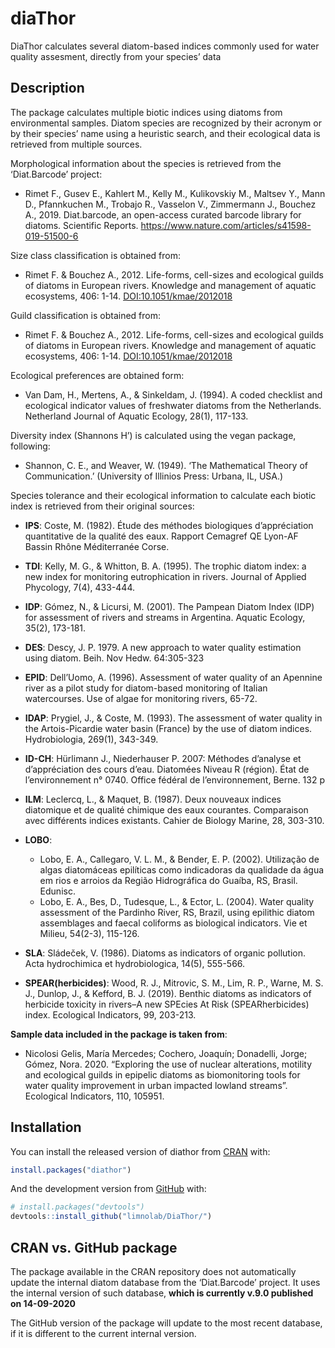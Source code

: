
<!-- README.md is generated from README.Rmd. Please edit that file -->

# diaThor

<!-- badges: start -->

<!-- badges: end -->

DiaThor calculates several diatom-based indices commonly used for water
quality assesment, directly from your species’ data

## Description

The package calculates multiple biotic indices using diatoms from
environmental samples. Diatom species are recognized by their acronym or
by their species’ name using a heuristic search, and their ecological
data is retrieved from multiple sources.

Morphological information about the species is retrieved from the
‘Diat.Barcode’ project:

  - Rimet F., Gusev E., Kahlert M., Kelly M., Kulikovskiy M., Maltsev
    Y., Mann D., Pfannkuchen M., Trobajo R., Vasselon V., Zimmermann J.,
    Bouchez A., 2019. Diat.barcode, an open-access curated barcode
    library for diatoms. Scientific Reports.
    <https://www.nature.com/articles/s41598-019-51500-6>

Size class classification is obtained from:

  - Rimet F. & Bouchez A., 2012. Life-forms, cell-sizes and ecological
    guilds of diatoms in European rivers. Knowledge and management of
    aquatic ecosystems, 406: 1-14. <DOI:10.1051/kmae/2012018>

Guild classification is obtained from:

  - Rimet F. & Bouchez A., 2012. Life-forms, cell-sizes and ecological
    guilds of diatoms in European rivers. Knowledge and management of
    aquatic ecosystems, 406: 1-14. <DOI:10.1051/kmae/2012018>

Ecological preferences are obtained form:

  - Van Dam, H., Mertens, A., & Sinkeldam, J. (1994). A coded checklist
    and ecological indicator values of freshwater diatoms from the
    Netherlands. Netherland Journal of Aquatic Ecology, 28(1), 117-133.

Diversity index (Shannons H’) is calculated using the vegan package,
following:

  - Shannon, C. E., and Weaver, W. (1949). ‘The Mathematical Theory of
    Communication.’ (University of Illinios Press: Urbana, IL, USA.)

Species tolerance and their ecological information to calculate each
biotic index is retrieved from their original sources:

  - **IPS**: Coste, M. (1982). Étude des méthodes biologiques
    d’appréciation quantitative de la qualité des eaux. Rapport
    Cemagref QE Lyon-AF Bassin Rhône Méditerranée Corse.

  - **TDI**: Kelly, M. G., & Whitton, B. A. (1995). The trophic diatom
    index: a new index for monitoring eutrophication in rivers. Journal
    of Applied Phycology, 7(4), 433-444.

  - **IDP**: Gómez, N., & Licursi, M. (2001). The Pampean Diatom Index
    (IDP) for assessment of rivers and streams in Argentina. Aquatic
    Ecology, 35(2), 173-181.

  - **DES**: Descy, J. P. 1979. A new approach to water quality
    estimation using diatom. Beih. Nov Hedw. 64:305-323

  - **EPID**: Dell’Uomo, A. (1996). Assessment of water quality of an
    Apennine river as a pilot study for diatom-based monitoring of
    Italian watercourses. Use of algae for monitoring rivers, 65-72.

  - **IDAP**: Prygiel, J., & Coste, M. (1993). The assessment of water
    quality in the Artois-Picardie water basin (France) by the use of
    diatom indices. Hydrobiologia, 269(1), 343-349.

  - **ID-CH**: Hürlimann J., Niederhauser P. 2007: Méthodes d’analyse et
    d’appréciation des cours d’eau. Diatomées Niveau R (région). État de
    l’environnement n° 0740. Office fédéral de l’environnement, Berne.
    132 p

  - **ILM**: Leclercq, L., & Maquet, B. (1987). Deux nouveaux indices
    diatomique et de qualité chimique des eaux courantes. Comparaison
    avec différents indices existants. Cahier de Biology Marine, 28,
    303-310.

  - **LOBO**:
    
      - Lobo, E. A., Callegaro, V. L. M., & Bender, E. P. (2002).
        Utilização de algas diatomáceas epilíticas como indicadoras da
        qualidade da água em rios e arroios da Região Hidrográfica do
        Guaíba, RS, Brasil. Edunisc.
      - Lobo, E. A., Bes, D., Tudesque, L., & Ector, L. (2004). Water
        quality assessment of the Pardinho River, RS, Brazil, using
        epilithic diatom assemblages and faecal coliforms as biological
        indicators. Vie et Milieu, 54(2-3), 115-126.

  - **SLA**: Sládeček, V. (1986). Diatoms as indicators of organic
    pollution. Acta hydrochimica et hydrobiologica, 14(5), 555-566.

  - **SPEAR(herbicides)**: Wood, R. J., Mitrovic, S. M., Lim, R. P.,
    Warne, M. S. J., Dunlop, J., & Kefford, B. J. (2019). Benthic
    diatoms as indicators of herbicide toxicity in rivers–A new SPEcies
    At Risk (SPEARherbicides) index. Ecological Indicators, 99, 203-213.

**Sample data included in the package is taken from**:

  - Nicolosi Gelis, María Mercedes; Cochero, Joaquín; Donadelli, Jorge;
    Gómez, Nora. 2020. “Exploring the use of nuclear alterations,
    motility and ecological guilds in epipelic diatoms as biomonitoring
    tools for water quality improvement in urban impacted lowland
    streams”. Ecological Indicators, 110, 105951.

## Installation

You can install the released version of diathor from
[CRAN](https://CRAN.R-project.org) with:

``` r
install.packages("diathor")
```

And the development version from [GitHub](https://github.com/) with:

``` r
# install.packages("devtools")
devtools::install_github("limnolab/DiaThor/")
```

## CRAN vs. GitHub package

The package available in the CRAN repository does not automatically
update the internal diatom database from the ‘Diat.Barcode’ project. It
uses the internal version of such database, **which is currently v.9.0
published on 14-09-2020**

The GitHub version of the package will update to the most recent
database, if it is different to the current internal version.
